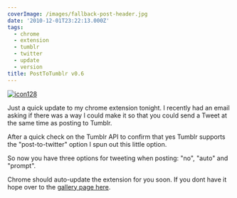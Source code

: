```yaml
---
coverImage: /images/fallback-post-header.jpg
date: '2010-12-01T23:22:13.000Z'
tags:
  - chrome
  - extension
  - tumblr
  - twitter
  - update
  - version
title: PostToTumblr v0.6
---
```


[![](/wp-content/uploads/2010/12/icon128.png "icon128")](/wp-content/uploads/2010/12/icon128.png)

Just a quick update to my chrome extension tonight. I recently had an email asking if there was a way I could make it so that you could send a Tweet at the same time as posting to Tumblr.

<!-- more -->

After a quick check on the Tumblr API to confirm that yes Tumblr supports the "post-to-twitter" option I spun out this little option.

So now you have three options for tweeting when posting: "no", "auto" and "prompt".

Chrome should auto-update the extension for you soon. If you dont have it hope over to the [gallery page here](https://chrome.google.com/extensions/detail/dbpicbbcpanckagpdjflgojlknomoiah?hl=en).
